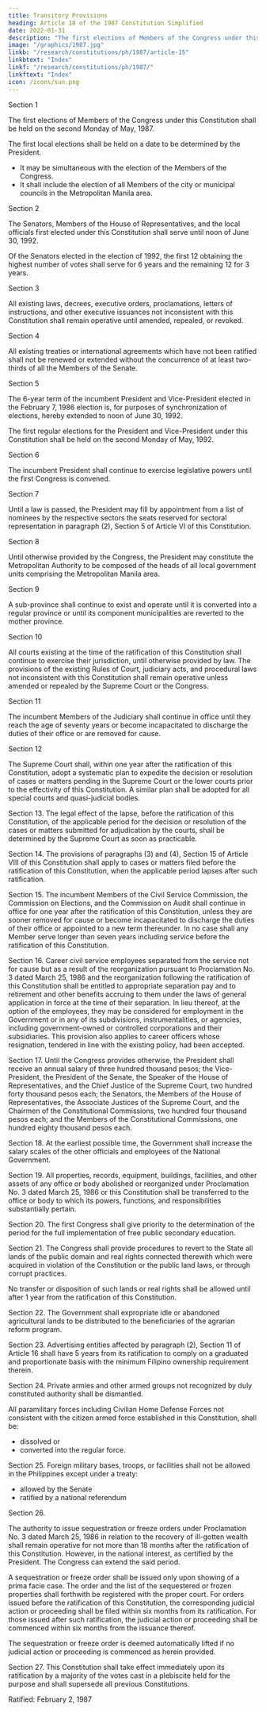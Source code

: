 ```yaml
---
title: Transitory Provisions
heading: Article 18 of the 1987 Constitution Simplified
date: 2022-01-31
description: "The first elections of Members of the Congress under this Constitution shall be held on the second Monday of May, 1987"
image: "/graphics/1987.jpg"
linkb: "/research/constitutions/ph/1987/article-15"
linkbtext: "Index"
linkf: "/research/constitutions/ph/1987/"
linkftext: "Index"
icon: /icons/sun.png
---
```



Section 1

The first elections of Members of the Congress under this Constitution shall be held on the second Monday of May, 1987.

The first local elections shall be held on a date to be determined by the President. 
- It may be simultaneous with the election of the Members of the Congress. 
- It shall include the election of all Members of the city or municipal councils in the Metropolitan Manila area.

Section 2

The Senators, Members of the House of Representatives, and the local officials first elected under this Constitution shall serve until noon of June 30, 1992.

Of the Senators elected in the election of 1992, the first 12 obtaining the highest number of votes shall serve for 6 years and the remaining 12 for 3 years.

Section 3

All existing laws, decrees, executive orders, proclamations, letters of instructions, and other executive issuances not inconsistent with this Constitution shall remain operative until amended, repealed, or revoked.

Section 4

All existing treaties or international agreements which have not been ratified shall not be renewed or extended without the concurrence of at least two-thirds of all the Members of the Senate.

Section 5

The 6-year term of the incumbent President and Vice-President elected in the February 7, 1986 election is, for purposes of synchronization of elections, hereby extended to noon of June 30, 1992.

The first regular elections for the President and Vice-President under this Constitution shall be held on the second Monday of May, 1992.

Section 6

The incumbent President shall continue to exercise legislative powers until the first Congress is convened.

Section 7

Until a law is passed, the President may fill by appointment from a list of nominees by the respective sectors the seats reserved for sectoral representation in paragraph (2), Section 5 of Article VI of this Constitution.

Section 8

Until otherwise provided by the Congress, the President may constitute the Metropolitan Authority to be composed of the heads of all local government units comprising the Metropolitan Manila area.

Section 9

A sub-province shall continue to exist and operate until it is converted into a regular province or until its component municipalities are reverted to the mother province.

Section 10

All courts existing at the time of the ratification of this Constitution shall continue to exercise their jurisdiction, until otherwise provided by law. The provisions of the existing Rules of Court, judiciary acts, and procedural laws not inconsistent with this Constitution shall remain operative unless amended or repealed by the Supreme Court or the Congress.

Section 11

The incumbent Members of the Judiciary shall continue in office until they reach the age of seventy years or become incapacitated to discharge the duties of their office or are removed for cause.

Section 12

The Supreme Court shall, within one year after the ratification of this Constitution, adopt a systematic plan to expedite the decision or resolution of cases or matters pending in the Supreme Court or the lower courts prior to the effectivity of this Constitution. A similar plan shall be adopted for all special courts and quasi-judicial bodies.

Section 13. The legal effect of the lapse, before the ratification of this Constitution, of the applicable period for the decision or resolution of the cases or matters submitted for adjudication by the courts, shall be determined by the Supreme Court as soon as practicable.

Section 14. The provisions of paragraphs (3) and (4), Section 15 of Article VIII of this Constitution shall apply to cases or matters filed before the ratification of this Constitution, when the applicable period lapses after such ratification.

Section 15. The incumbent Members of the Civil Service Commission, the Commission on Elections, and the Commission on Audit shall continue in office for one year after the ratification of this Constitution, unless they are sooner removed for cause or become incapacitated to discharge the duties of their office or appointed to a new term thereunder. In no case shall any Member serve longer than seven years including service before the ratification of this Constitution.

Section 16. Career civil service employees separated from the service not for cause but as a result of the reorganization pursuant to Proclamation No. 3 dated March 25, 1986 and the reorganization following the ratification of this Constitution shall be entitled to appropriate separation pay and to retirement and other benefits accruing to them under the laws of general application in force at the time of their separation. In lieu thereof, at the option of the employees, they may be considered for employment in the Government or in any of its subdivisions, instrumentalities, or agencies, including government-owned or controlled corporations and their subsidiaries. This provision also applies to career officers whose resignation, tendered in line with the existing policy, had been accepted.

Section 17. Until the Congress provides otherwise, the President shall receive an annual salary of three hundred thousand pesos; the Vice-President, the President of the Senate, the Speaker of the House of Representatives, and the Chief Justice of the Supreme Court, two hundred forty thousand pesos each; the Senators, the Members of the House of Representatives, the Associate Justices of the Supreme Court, and the Chairmen of the Constitutional Commissions, two hundred four thousand pesos each; and the Members of the Constitutional Commissions, one hundred eighty thousand pesos each.

Section 18. At the earliest possible time, the Government shall increase the salary scales of the other officials and employees of the National Government.

Section 19. All properties, records, equipment, buildings, facilities, and other assets of any office or body abolished or reorganized under Proclamation No. 3 dated March 25, 1986 or this Constitution shall be transferred to the office or body to which its powers, functions, and responsibilities substantially pertain.

Section 20. The first Congress shall give priority to the determination of the period for the full implementation of free public secondary education.

Section 21. The Congress shall provide procedures to revert to the State all lands of the public domain and real rights connected therewith which were acquired in violation of the Constitution or the public land laws, or through corrupt practices. 

No transfer or disposition of such lands or real rights shall be allowed until after 1 year from the ratification of this Constitution.

Section 22. The Government shall expropriate idle or abandoned agricultural lands to be distributed to the beneficiaries of the agrarian reform program.

Section 23. Advertising entities affected by paragraph (2), Section 11 of Article 16 shall have 5 years from its ratification to comply on a graduated and proportionate basis with the minimum Filipino ownership requirement therein.

Section 24. Private armies and other armed groups not recognized by duly constituted authority shall be dismantled. 

All paramilitary forces including Civilian Home Defense Forces not consistent with the citizen armed force established in this Constitution, shall be:
- dissolved or
- converted into the regular force.

Section 25. <!-- After the expiration in 1991 of the Agreement between the Republic of the Philippines and the United States of America concerning Military Bases,  -->Foreign military bases, troops, or facilities shall not be allowed in the Philippines except under a treaty:
- allowed by the Senate
- ratified by a national referendum
<!--  and, when the Congress so requires, ratified by a majority of the votes cast by the people in  held for that purpose, and recognized as a treaty by the other contracting State. -->

Section 26. 

The authority to issue sequestration or freeze orders under Proclamation No. 3 dated March 25, 1986 in relation to the recovery of ill-gotten wealth shall remain operative for not more than 18 months after the ratification of this Constitution. However, in the national interest, as certified by the President. The Congress can extend the said period.

A sequestration or freeze order shall be issued only upon showing of a prima facie case. The order and the list of the sequestered or frozen properties shall forthwith be registered with the proper court. For orders issued before the ratification of this Constitution, the corresponding judicial action or proceeding shall be filed within six months from its ratification. For those issued after such ratification, the judicial action or proceeding shall be commenced within six months from the issuance thereof.

The sequestration or freeze order is deemed automatically lifted if no judicial action or proceeding is commenced as herein provided.

Section 27. This Constitution shall take effect immediately upon its ratification by a majority of the votes cast in a plebiscite held for the purpose and shall supersede all previous Constitutions.

Ratified: February 2, 1987
